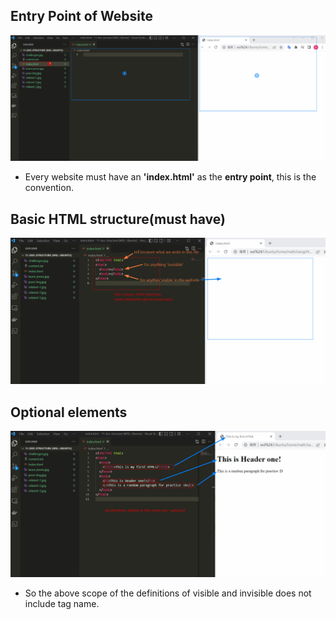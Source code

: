 ## **Entry Point of Website**

![alt](pic/bandicam%202022-10-25%2014-32-38-616.jpg)

- Every website must have an **'index.html'** as the **entry point**, this is the convention.

## **Basic HTML structure(must have)**

![alt](pic/bandicam%202022-10-25%2014-37-33-223.jpg)

## **Optional elements**

![alt](pic/bandicam%202022-10-25%2014-40-03-148.jpg)

- So the above scope of the definitions of visible and invisible does not include tag name.

